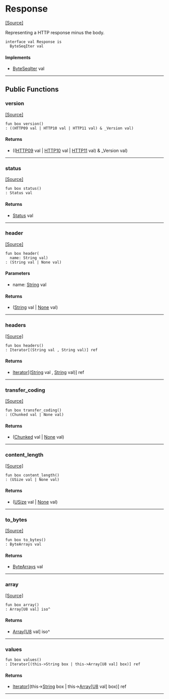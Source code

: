 # Response
<span class="source-link">[[Source]](src/http_server/response.md#L4)</span>

Representing a HTTP response minus the body.


```pony
interface val Response is
  ByteSeqIter val
```

#### Implements

* [ByteSeqIter](builtin-ByteSeqIter.md) val

---

## Public Functions

### version
<span class="source-link">[[Source]](src/http_server/response.md#L8)</span>


```pony
fun box version()
: ((HTTP09 val | HTTP10 val | HTTP11 val) & _Version val)
```

#### Returns

* (([HTTP09](http_server-HTTP09.md) val | [HTTP10](http_server-HTTP10.md) val | [HTTP11](http_server-HTTP11.md) val) & _Version val)

---

### status
<span class="source-link">[[Source]](src/http_server/response.md#L9)</span>


```pony
fun box status()
: Status val
```

#### Returns

* [Status](http_server-Status.md) val

---

### header
<span class="source-link">[[Source]](src/http_server/response.md#L10)</span>


```pony
fun box header(
  name: String val)
: (String val | None val)
```
#### Parameters

*   name: [String](builtin-String.md) val

#### Returns

* ([String](builtin-String.md) val | [None](builtin-None.md) val)

---

### headers
<span class="source-link">[[Source]](src/http_server/response.md#L11)</span>


```pony
fun box headers()
: Iterator[(String val , String val)] ref
```

#### Returns

* [Iterator](builtin-Iterator.md)\[([String](builtin-String.md) val , [String](builtin-String.md) val)\] ref

---

### transfer_coding
<span class="source-link">[[Source]](src/http_server/response.md#L12)</span>


```pony
fun box transfer_coding()
: (Chunked val | None val)
```

#### Returns

* ([Chunked](http_server-Chunked.md) val | [None](builtin-None.md) val)

---

### content_length
<span class="source-link">[[Source]](src/http_server/response.md#L13)</span>


```pony
fun box content_length()
: (USize val | None val)
```

#### Returns

* ([USize](builtin-USize.md) val | [None](builtin-None.md) val)

---

### to_bytes
<span class="source-link">[[Source]](src/http_server/response.md#L14)</span>


```pony
fun box to_bytes()
: ByteArrays val
```

#### Returns

* [ByteArrays](valbytes-ByteArrays.md) val

---

### array
<span class="source-link">[[Source]](src/http_server/response.md#L15)</span>


```pony
fun box array()
: Array[U8 val] iso^
```

#### Returns

* [Array](builtin-Array.md)\[[U8](builtin-U8.md) val\] iso^

---

### values



```pony
fun box values()
: Iterator[(this->String box | this->Array[U8 val] box)] ref
```

#### Returns

* [Iterator](builtin-Iterator.md)\[(this->[String](builtin-String.md) box | this->[Array](builtin-Array.md)\[[U8](builtin-U8.md) val\] box)\] ref

---

